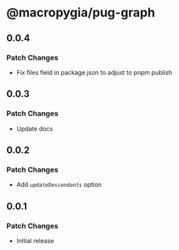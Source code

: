 # @macropygia/pug-graph

## 0.0.4

### Patch Changes

- Fix files field in package.json to adjust to pnpm publish

## 0.0.3

### Patch Changes

- Update docs

## 0.0.2

### Patch Changes

- Add `updateDescendants` option

## 0.0.1

### Patch Changes

- Initial release
